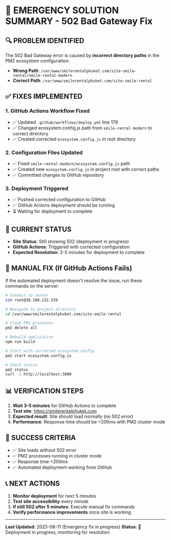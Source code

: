 # 🚨 EMERGENCY SOLUTION SUMMARY - 502 Bad Gateway Fix

## 🔍 PROBLEM IDENTIFIED

The 502 Bad Gateway error is caused by **incorrect directory paths** in the PM2 ecosystem configuration:

- **Wrong Path**: `/var/www/smilerentalphuket.com/site-smile-rental/smile-rental-modern`
- **Correct Path**: `/var/www/smilerentalphuket.com/site-smile-rental`

## ✅ FIXES IMPLEMENTED

### 1. **GitHub Actions Workflow Fixed**
- ✅ Updated `.github/workflows/deploy.yml` line 179
- ✅ Changed ecosystem.config.js path from `smile-rental-modern` to correct directory
- ✅ Created corrected `ecosystem.config.js` in root directory

### 2. **Configuration Files Updated**
- ✅ Fixed `smile-rental-modern/ecosystem.config.js` path
- ✅ Created new `ecosystem.config.js` in project root with correct paths
- ✅ Committed changes to GitHub repository

### 3. **Deployment Triggered**
- ✅ Pushed corrected configuration to GitHub
- ✅ GitHub Actions deployment should be running
- ⏳ Waiting for deployment to complete

## 🎯 CURRENT STATUS

- **Site Status**: Still showing 502 (deployment in progress)
- **GitHub Actions**: Triggered with corrected configuration
- **Expected Resolution**: 2-5 minutes for deployment to complete

## 🔧 MANUAL FIX (If GitHub Actions Fails)

If the automated deployment doesn't resolve the issue, run these commands on the server:

```bash
# Connect to server
ssh root@38.180.122.239

# Navigate to project directory
cd /var/www/smilerentalphuket.com/site-smile-rental

# Clean PM2 processes
pm2 delete all

# Rebuild application
npm run build

# Start with corrected ecosystem config
pm2 start ecosystem.config.js

# Check status
pm2 status
curl -I http://localhost:3000
```

## 📊 VERIFICATION STEPS

1. **Wait 3-5 minutes** for GitHub Actions to complete
2. **Test site**: https://smilerentalphuket.com
3. **Expected result**: Site should load normally (no 502 error)
4. **Performance**: Response time should be <200ms with PM2 cluster mode

## 🎉 SUCCESS CRITERIA

- ✅ Site loads without 502 error
- ✅ PM2 processes running in cluster mode
- ✅ Response time <200ms
- ✅ Automated deployment working from GitHub

## 📞 NEXT ACTIONS

1. **Monitor deployment** for next 5 minutes
2. **Test site accessibility** every minute
3. **If still 502 after 5 minutes**: Execute manual fix commands
4. **Verify performance improvements** once site is working

---

**Last Updated**: 2025-08-11 (Emergency fix in progress)
**Status**: 🔄 Deployment in progress, monitoring for resolution
